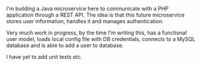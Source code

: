 I'm building a Java microservice here to communicate with a PHP application through a REST API. The idea is that this future microservice stores user information, handles it and manages authentication.

Very much work in progress, by the time I'm writing this, has a functional user model, loads local config file with DB credentials, connects to a MySQL database and is able to add a user to database.

I have yet to add unit tests etc.
